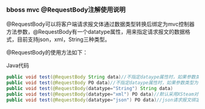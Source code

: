 ### bboss mvc @RequestBody注解使用说明

@RequestBody可以将客户端请求报文体通过数据类型转换后绑定为mvc控制器方法参数，@RequestBody有一个datatype属性，用来指定请求报文的数据格式，目前支持json，xml，String三种类型。

@RequestBody的使用方法如下：

Java代码

```java
public void test(@RequestBody String data)//不指定dataype属性时，如果参数类型为String，则按String来处理  
public void test(@RequestBody PO data)//不指定dataype属性时，如果参数类型为普通java bean，则按json来序列化处理来处理  
public void test(@RequestBody(datatype="String") String data)  
public void test(@RequestBody(datatype="xml") PO data)//默认采用XSteam对请求报文绑定为po对象  
public void test(@RequestBody(datatype="json") PO data)//json请求报文绑定为po对象
```

